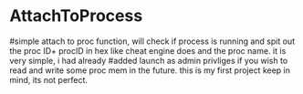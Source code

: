 # AttachToProcess
#simple attach to proc function, will check if process is running and spit out the proc ID+ procID in hex like cheat engine does and the proc name. it is very simple, i had already 
#added launch as admin privliges if you wish to read and write some proc mem in the future.
this is my first project keep in mind, its not perfect.
